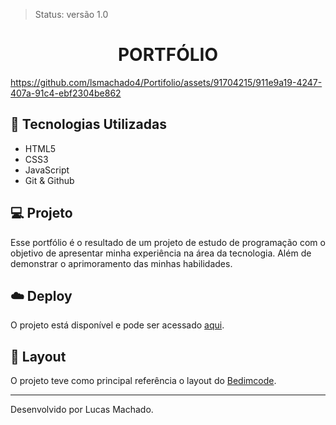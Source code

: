 > Status: versão 1.0

<h1 align='center'> PORTFÓLIO </h1>

https://github.com/lsmachado4/Portifolio/assets/91704215/911e9a19-4247-407a-91c4-ebf2304be862



## 🚀 Tecnologias Utilizadas
- HTML5
- CSS3
- JavaScript
- Git & Github

## 💻 Projeto

Esse portfólio é o resultado de um projeto de estudo de programação com o objetivo de apresentar minha experiência na área da tecnologia. Além de demonstrar o aprimoramento das minhas habilidades.  


## ☁️ Deploy
O projeto está disponível e pode ser acessado [aqui](https://lucasmachado-portifolio-dev.surge.sh/).



## 🔖 Layout

O projeto teve como principal referência o layout do [Bedimcode](https://github.com/bedimcode/responsive-portfolio-website-patrick).

---

Desenvolvido por Lucas Machado.

